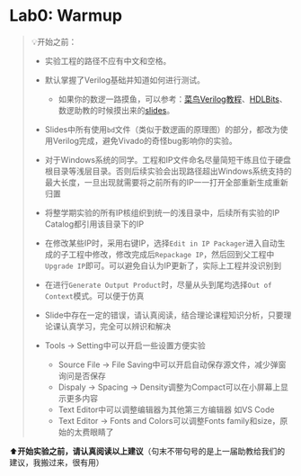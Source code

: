 # Lab0: Warmup

> 💡开始之前：
>
> * 实验工程的路径不应有中文和空格。
> * 默认掌握了Verilog基础并知道如何进行测试。
>   * 如果你的数逻一路摸鱼，可以参考：[菜鸟Verilog教程](https://www.runoob.com/w3cnote/verilog-tutorial.html)、[HDLBits](https://hdlbits.01xz.net/wiki/Main_Page)、数逻助教的时候摸出来的[slides](https://github.com/Guahao31/for_Computer_Logic/tree/master/slides)。
> * Slides中所有使用`bd`文件（类似于数逻画的原理图）的部分，都改为使用Verilog完成，避免Vivado的奇怪bug影响你的实验。
> * 对于Windows系统的同学。工程和IP文件命名尽量简短干练且位于硬盘根目录等浅层目录。否则后续实验会出现路径超出Windows系统支持的最大长度，一旦出现就需要将之前所有的IP一一打开全部重新生成重新归置
> * 将整学期实验的所有IP核组织到统一的浅目录中，后续所有实验的IP Catalog都引用该目录下的IP
> * 在修改某些IP时，采用右键IP，选择`Edit in IP Packager`进入自动生成的子工程中修改，修改完成后`Repackage IP`，然后回到父工程中`Upgrade IP`即可。可以避免自认为IP更新了，实际上工程并没识别到
> * 在进行`Generate Output Product`时，尽量从头到尾均选择`Out of Context`模式。可以便于仿真
> * Slide中存在一定的错误，请认真阅读，结合理论课程知识分析，只要理论课认真学习，完全可以辨识和解决
> * Tools → Setting中可以开启一些设置方便实验
>
>   - Source File → File Saving中可以开启自动保存源文件，减少弹窗询问是否保存
>   - Dispaly → Spacing → Density调整为Compact可以在小屏幕上显示更多内容
>   - Text Editor中可以调整编辑器为其他第三方编辑器 如VS Code
>   - Text Editor → Fonts and Colors可以调整Fonts family和size，原始的太费眼睛了

⬆️**开始实验之前，请认真阅读以上建议**（句末不带句号的是上一届助教给我们的建议，我搬过来，很有用）

